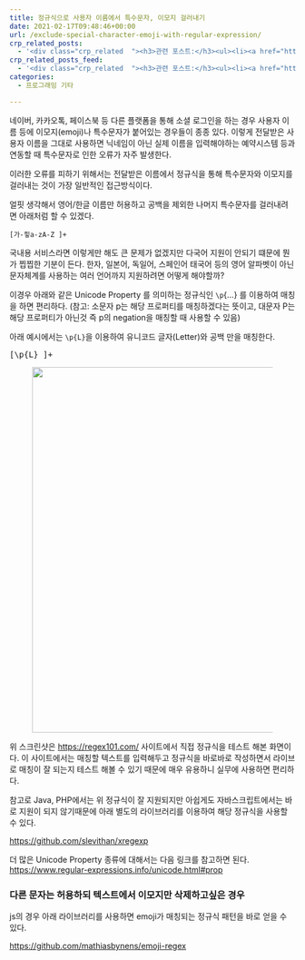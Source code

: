 ```yaml
---
title: 정규식으로 사용자 이름에서 특수문자, 이모지 걸러내기
date: 2021-02-17T09:48:46+00:00
url: /exclude-special-character-emoji-with-regular-expression/
crp_related_posts:
  - '<div class="crp_related  "><h3>관련 포스트:</h3><ul><li><a href="https://www.letmecompile.com/kotlin-coroutine-vs-javascript-async-comparison/"     class="post-873"><span class="crp_title">JavaScript 개발자에게 Kotlin coroutine 10분만에 이해시키기</span></a></li><li><a href="https://www.letmecompile.com/%ea%b0%9c%eb%b0%9c%ec%9e%90%eb%a5%bc-%ec%9c%84%ed%95%9c-%ed%9a%a8%ec%9c%a8%ec%a0%81%ec%9d%b8-macos-%eb%b0%b1%ec%97%85-%eb%b0%a9%eb%b2%95/"     class="post-865"><span class="crp_title">개발자를 위한 효율적인 MacOS 백업 방법</span></a></li><li><a href="https://www.letmecompile.com/mac-app-recommendation-for-developer/"     class="post-836"><span class="crp_title">개발자를 위한 필수 맥 앱(Mac App) 10선</span></a></li><li><a href="https://www.letmecompile.com/api-auth-jwt-jwk-explained/"     class="post-800"><span class="crp_title">API 서버 인증을 위한 JWT와 JWK 이해하기</span></a></li><li><a href="https://www.letmecompile.com/pake-srp-protocol/"     class="post-802"><span class="crp_title">PAKE와 SRP Protocol을 이용한 인증</span></a></li></ul><div class="crp_clear"></div></div>'
crp_related_posts_feed:
  - '<div class="crp_related  "><h3>관련 포스트:</h3><ul><li><a href="https://www.letmecompile.com/kotlin-coroutine-vs-javascript-async-comparison/"     class="post-873"><span class="crp_title">JavaScript 개발자에게 Kotlin coroutine 10분만에 이해시키기</span></a></li><li><a href="https://www.letmecompile.com/%ea%b0%9c%eb%b0%9c%ec%9e%90%eb%a5%bc-%ec%9c%84%ed%95%9c-%ed%9a%a8%ec%9c%a8%ec%a0%81%ec%9d%b8-macos-%eb%b0%b1%ec%97%85-%eb%b0%a9%eb%b2%95/"     class="post-865"><span class="crp_title">개발자를 위한 효율적인 MacOS 백업 방법</span></a></li><li><a href="https://www.letmecompile.com/mac-app-recommendation-for-developer/"     class="post-836"><span class="crp_title">개발자를 위한 필수 맥 앱(Mac App) 10선</span></a></li><li><a href="https://www.letmecompile.com/api-auth-jwt-jwk-explained/"     class="post-800"><span class="crp_title">API 서버 인증을 위한 JWT와 JWK 이해하기</span></a></li><li><a href="https://www.letmecompile.com/pake-srp-protocol/"     class="post-802"><span class="crp_title">PAKE와 SRP Protocol을 이용한 인증</span></a></li></ul><div class="crp_clear"></div></div>'
categories:
  - 프로그래밍 기타

---
```

네이버, 카카오톡, 페이스북 등 다른 플랫폼을 통해 소셜 로그인을 하는 경우 사용자 이름 등에 이모지(emoji)나 특수문자가 붙어있는 경우들이 종종 있다. 이렇게 전달받은 사용자 이름을 그대로 사용하면 닉네임이 아닌 실제 이름을 입력해야하는 예약시스템 등과 연동할 때 특수문자로 인한 오류가 자주 발생한다.

이러한 오류를 피하기 위해서는 전달받은 이름에서 정규식을 통해 특수문자와 이모지를 걸러내는 것이 가장 일반적인 접근방식이다.

얼핏 생각해서 영어/한글 이름만 허용하고 공백을 제외한 나머지 특수문자를 걸러내려면 아래처럼 할 수 있겠다.

<pre class="wp-block-code"><code>&#91;가-힣a-zA-Z ]+</code></pre>

국내용 서비스라면 이렇게만 해도 큰 문제가 없겠지만 다국어 지원이 안되기 떄문에 뭔가 찝찝한 기분이 든다. 한자, 일본어, 독일어, 스페인어 태국어 등의 영어 알파벳이 아닌 문자체계를 사용하는 여러 언어까지 지원하려면 어떻게 해야할까? 

이경우 아래와 같은 Unicode Property 를 의미하는 정규식인 `\p`{&#8230;} 를 이용하여 매칭을 하면 편리하다. (참고: 소문자 p는 해당 프로퍼티를 매칭하겠다는 뜻이고, 대문자 P는 해당 프로퍼티가 아닌것 즉 p의 negation을 매칭할 때 사용할 수 있음)

아래 예시에서는 `\p{L}`을 이용하여 유니코드 글자(Letter)와 공백 만을 매칭한다.

<pre class="EnlighterJSRAW" data-enlighter-language="generic" data-enlighter-theme="" data-enlighter-highlight="" data-enlighter-linenumbers="" data-enlighter-lineoffset="" data-enlighter-title="" data-enlighter-group="">[\p{L} ]+</pre><figure class="wp-block-image size-large">

<img loading="lazy" width="944" height="644" src="https://www.letmecompile.com/wp/wp-content/uploads/2021/02/image.png" alt="" class="wp-image-910" srcset="https://www.letmecompile.com/wp/wp-content/uploads/2021/02/image.png 944w, https://www.letmecompile.com/wp/wp-content/uploads/2021/02/image-300x205.png 300w, https://www.letmecompile.com/wp/wp-content/uploads/2021/02/image-768x524.png 768w, https://www.letmecompile.com/wp/wp-content/uploads/2021/02/image-150x102.png 150w" sizes="(max-width: 944px) 100vw, 944px" /> </figure> 

위 스크린샷은 <https://regex101.com/> 사이트에서 직접 정규식을 테스트 해본 화면이다. 이 사이트에서는 매칭할 텍스트를 입력해두고 정규식을 바로바로 작성하면서 라이브로 매칭이 잘 되는지 테스트 해볼 수 있기 때문에 매우 유용하니 실무에 사용하면 편리하다.

참고로 Java, PHP에서는 위 정규식이 잘 지원되지만 아쉽게도 자바스크립트에서는 바로 지원이 되지 않기때문에 아래 별도의 라이브러리를 이용하여 해당 정규식을 사용할 수 있다.

<https://github.com/slevithan/xregexp>

더 많은 Unicode Property 종류에 대해서는 다음 링크를 참고하면 된다. <https://www.regular-expressions.info/unicode.html#prop>



### 다른 문자는 허용하되 텍스트에서 이모지만 삭제하고싶은 경우

js의 경우 아래 라이브러리를 사용하면 emoji가 매칭되는 정규식 패턴을 바로 얻을 수 있다.

<https://github.com/mathiasbynens/emoji-regex>